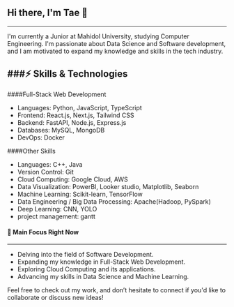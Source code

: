 ## Hi there, I'm Tae 👋
---
I'm currently a Junior at Mahidol University, studying Computer Engineering. I'm passionate about Data Science and Software development, and I am motivated to expand my knowledge and skills in the tech industry.

###⚡ Skills & Technologies
---
####Full-Stack Web Development
<ul>
<li>Languages: Python, JavaScript, TypeScript</li>
<li/>Frontend: React.js, Next.js, Tailwind CSS</li>
<li/>Backend: FastAPI, Node.js, Express.js</li>
<li/>Databases: MySQL, MongoDB</li>
<li/>DevOps: Docker</li>
</ul>

####Other Skills
<ul>
<li>Languages: C++, Java</li>
<li>Version Control: Git</li>
<li>Cloud Computing: Google Cloud, AWS</li>
<li>Data Visualization: PowerBI, Looker studio, Matplotlib, Seaborn  </li>
<li>Machine Learning: Scikit-learn, TensorFlow</li>
<li>Data Engineering / Big Data Processing: Apache(Hadoop, PySpark)</li>
<li>Deep Learning: CNN, YOLO  </li>
<li>project management: gantt</li>
</ul>

#### 🎯 Main Focus Right Now
---
<ul>
<li>Delving into the field of Software Development.</li>
<li>Expanding my knowledge in Full-Stack Web Development.</li>
<li>Exploring Cloud Computing and its applications.</li>
<li>Advancing my skills in Data Science and Machine Learning.</li>
</ul>

Feel free to check out my work, and don’t hesitate to connect if you'd like to collaborate or discuss new ideas!

